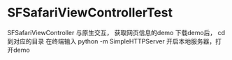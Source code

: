 # SFSafariViewControllerTest
SFSafariViewController 与原生交互， 获取网页信息的demo
下载demo后， cd到对应的目录 在终端输入  python -m SimpleHTTPServer  开启本地服务器，打开demo
